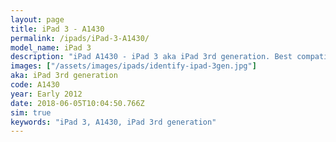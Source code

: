 ```yaml
---
layout: page
title: iPad 3 - A1430
permalink: /ipads/iPad-3-A1430/
model_name: iPad 3
description: "iPad A1430 - iPad 3 aka iPad 3rd generation. Best compatible iPad cases, pens, chargers and keyboards."
images: ["/assets/images/ipads/identify-ipad-3gen.jpg"]
aka: iPad 3rd generation
code: A1430
year: Early 2012
date: 2018-06-05T10:04:50.766Z
sim: true
keywords: "iPad 3, A1430, iPad 3rd generation"
---
```

